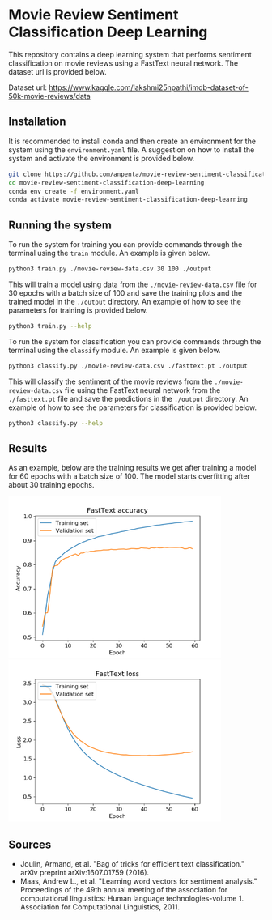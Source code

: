 # Movie Review Sentiment Classification Deep Learning

This repository contains a deep learning system that performs sentiment classification on movie reviews using a FastText neural network. The dataset url is provided below.

Dataset url: https://www.kaggle.com/lakshmi25npathi/imdb-dataset-of-50k-movie-reviews/data

## Installation

It is recommended to install conda and then create an environment for the system using the ```environment.yaml``` file. A suggestion on how to install the system and activate the environment is provided below.

```bash
git clone https://github.com/anpenta/movie-review-sentiment-classification-deep-learning.git
cd movie-review-sentiment-classification-deep-learning
conda env create -f environment.yaml
conda activate movie-review-sentiment-classification-deep-learning
```

## Running the system

To run the system for training you can provide commands through the terminal using the ```train``` module. An example is given below.

```bash
python3 train.py ./movie-review-data.csv 30 100 ./output
```
This will train a model using data from the ```./movie-review-data.csv``` file for 30 epochs with a batch size of 100 and save the training plots and the trained model in the ```./output``` directory. An example of how to see the parameters for training is provided below.

```bash
python3 train.py --help
```

To run the system for classification you can provide commands through the terminal using the ```classify``` module. An example is given below.


```bash
python3 classify.py ./movie-review-data.csv ./fasttext.pt ./output
```
This will classify the sentiment of the movie reviews from the ```./movie-review-data.csv``` file using the FastText neural network from the ```./fasttext.pt``` file and save the predictions in the ```./output``` directory. An example of how to see the parameters for classification is provided below.

```bash
python3 classify.py --help
```

## Results

As an example, below are the training results we get after training a model for 60 epochs with a batch size of 100. The model starts overfitting after about 30 training epochs.

<p float="left">
<img src=./training-results/fasttext-training-accuracy.png height="320" width="420">
<img src=./training-results/fasttext-training-loss.png height="320" width="420">
</p>

## Sources
* Joulin, Armand, et al. "Bag of tricks for efficient text classification." arXiv preprint arXiv:1607.01759 (2016).
* Maas, Andrew L., et al. "Learning word vectors for sentiment analysis." Proceedings of the 49th annual meeting of the association for computational linguistics: Human language technologies-volume 1. Association for Computational Linguistics, 2011.
